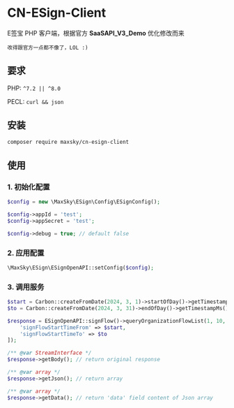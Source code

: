 # CN-ESign-Client

E签宝 PHP 客户端，根据官方 **SaaSAPI_V3_Demo** 优化修改而来

    改得跟官方一点都不像了，LOL :)

## 要求

PHP: `^7.2 || ^8.0`

PECL: `curl && json`

## 安装

```bash
composer require maxsky/cn-esign-client
```

## 使用

### 1. 初始化配置

```php
$config = new \MaxSky\ESign\Config\ESignConfig();

$config->appId = 'test';
$config->appSecret = 'test';

$config->debug = true; // default false
```

### 2. 应用配置

```php
\MaxSky\ESign\ESignOpenAPI::setConfig($config);
```

### 3. 调用服务

```php
$start = Carbon::createFromDate(2024, 3, 1)->startOfDay()->getTimestampMs();
$to = Carbon::createFromDate(2024, 3, 31)->endOfDay()->getTimestampMs();

$response = ESignOpenAPI::signFlow()->queryOrganizationFlowList(1, 10, [
    'signFlowStartTimeFrom' => $start,
    'signFlowStartTimeTo' => $to
]);

/** @var StreamInterface */
$response->getBody(); // return original response 

/** @var array */
$response->getJson(); // return array

/** @var array */
$response->getData(); // return 'data' field content of Json array
```
